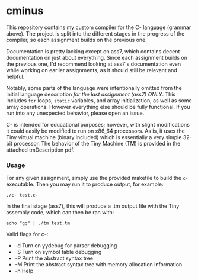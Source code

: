 # cminus
This repository contains my custom compiler for the C- language (grammar above).
The project is split into the different stages in the progress of the compiler, so each assignment builds on the previous one.

Documentation is pretty lacking except on ass7, which contains decent documentation on just about everything.
Since each assignment builds on the previous one, I'd recommend looking at ass7's documentation even while working on earlier assignments, as it should still be relevant and helpful.

Notably, some parts of the language were intentionally omitted from the initial language description *for the last assignment (ass7) ONLY*.
This includes `for` loops, `static` variables, and array initialization, as well as some array operations.
However everything else should be fully functional. If you run into any unexpected behavior, please open an issue.

C- is intended for educational purposes; however, with slight modifications it could easily be modified to run on x86_64 processors.
As is, it uses the Tiny virtual machine (binary included) which is essentially a very simple 32-bit processor.
The behavior of the Tiny Machine (TM) is provided in the attached tmDescription pdf.

### Usage

For any given assignment, simply use the provided makefile to build the `c-` executable.
Then you may run it to produce output, for example:
```
./c- test.c-
```
In the final stage (ass7), this will produce a .tm output file with the Tiny assembly code, which can then be ran with:
```
echo "gq" | ./tm test.tm
```
Valid flags for c-:
- -d    Turn on yydebug for parser debugging
- -S    Turn on symbol table debugging
- -P    Print the abstract syntax tree
- -M    Print the abstract syntax tree with memory allocation information
- -h    Help
